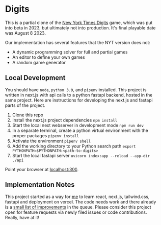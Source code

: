 # Digits

This is a partial clone of the [New York Times Digits](https://www.nytimes.com/games/digits) game, which was put into beta in 2023, but ultimately not into production. It's final playable date was August 8 2023.

Our implementation has several features that the NYT version does not:

* A dynamic programming solver for full and partial games
* An editor to define your own games
* A random game generator

## Local Development 

You should have `node`, `python 3.9`, and `pipenv` installed. This project is written in next.js with api calls to a python fastapi backend, hosted in the same project.  Here are instructions for developing the next.js and fastapi parts of the project.

1. Clone this repo
2. Install the next.js project dependencies `npm install`
3. Start the local next webserver in development mode `npm run dev`
4. In a separate terminal, create a python virtual environment with the proper packages `pipenv install`
5. Activate the environment `pipenv shell`
6. Add the working directory to your Python search path `export PYTHONPATH=$PYTHONPATH:<path-to-digits>`
7. Start the local fastapi server `uvicorn index:app --reload --app-dir ./api`

Point your browser at [localhost:300](http://localhost:3000/).

## Implementation Notes

This project started as a way for [me](https://github.com/heeringa) to learn react, next.js, tailwind.css, fastapi and deployment on vercel.  The code needs work and there already is a [small list of improvements](https://github.com/heeringa/digits/issues) in the queue.  Please consider this project open for feature requests via newly filed issues or code contributions. Really, have at it!

